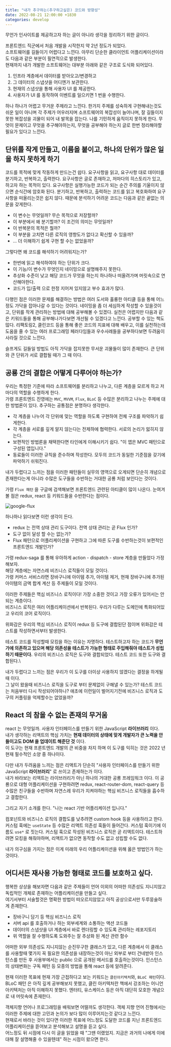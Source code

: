 ```yaml
---
title: "내가 추구하는(추구하고싶은) 코드와 방향성"
date: 2022-08-21 12:00:00 +1830
categories: develop
---
```


무언가 인사이트를 제공하고자 하는 글이 아니라 생각을 정리하기 위한 글이다.

프론트엔드 직군에서 처음 개발을 시작한지 약 2년 정도가 되었다.\
소프트웨어를 길들이기 어렵다고 느낀다. 아무리 단순한 클라이언트 어플리케이션이라도 다음과 같은 부분이 필연적으로 발생한다.\
현재까지 내가 개발한 소프트웨어는 대부분 아래와 같은 구조로 도식화 되어있다.

1. 인프라 계층에서 데이터를 받아오고/변경하고 
2. 그 데이터의 스냅샷을 어디엔가 보관한다.
3. 현재의 스냅샷을 통해 사용자 UI 를 제공한다.
4. 사용자가 UI 를 동작하여 이벤트를 일으키면 1 번을 수행한다. 

하나 하나가 어렵고 무거운 주제라고 느낀다.
한가지 주제를 성숙하게 구현해내는것도 쉬운 일이 아니며 각 주제가 어우러지며 소프트웨어의 복잡성이 늘어나며,
잘 길들이지 못한 복잡성을 괴물이 되어 내 발목을 잡는다. 나를 기민하게 움직이지 못하게 한다.
무엇이 문제이고 무엇을 추구해야하는지, 무엇을 공부해야 하는지 글로 한번 정리해야할 필요가 있다고 느낀다.

## 단위를 작게 만들고, 이름을 붙이고, 하나의 단위가 많은 일을 하지 못하게 하기

코드를 목적에 맞게 작동하게 만드는건 쉽다. 요구사항을 읽고, 요구사항 대로 데이터를 분기하고, 반복하고, 출력한다.
요구사항은 글로 존재하고, 저마다의 히스토리가 있고, 하고자 하는 목적이 있다.
요구사항은 실행가능한 코드가 되는 순간 주의를 기울이지 않으면 순식간에 암호화 된다.
분기하고, 반복하고, 출력하는 코드를 읽고 복호화하여 요구사항을 떠올리는것은 쉽지 않다.
때문에 분석하기 어려운 코드는 다음과 같은 끝없는 의문을 갖게한다.

* 이 변수는 무엇일까? 무슨 목적으로 저장할까?
* 이 부분에서 왜 분기할까? 이 조건의 의미는 무엇일까?
* 이 반복문의 목적은 뭘까?
* 이 부분을 고치면 다른 로직의 영향도가 없다고 확신할 수 있을까?
* ... 더 이해하기 쉽게 구현 할 수는 없었을까?

그렇다면 왜 코드를 해석하기 어려워지는가?

* 한번에 읽고 해석하여야 하는 단위가 크다.
* 이 기능/이 변수가 무엇인지 네이밍으로 설명해주지 못한다.
* 추상화 수준이 낮고 해당 코드가 무엇을 하는지 하나하나 떠올려가며 머릿속으로 연산해야한다.
* 코드가 입/출력 으로 한정 지어져 있지않고 부수 효과가 많다.

다행인 점은 이러한 문제를 해결하는 방법은 여러 도서와 훌륭한 아티클 등을 통해 어느정도 가닥을 잡아나갈 수 있다는 것이다.
네이밍을 좀 더 세심하게 작성할 수 있을것이고, 단위를 작게 관리하는 방법에 대해 공부해볼 수 있겠다.
실천은 어렵지만 다음과 같은 키워드들을 통해 공부해나가다보면 개선될 수 있겠다고 느낀다. 
공부할 수 있는 책도 많다. 리팩토링2, 클린코드 등을 통해 좋은 코드의 지표에 대해 배우고, 이를 실천하는데 도움을 줄 수 있는
여러 프로그래밍 페러다임들과 우수사례들을 공부하다보면 두려움이 사라질 것으로 느낀다.

슬프게도 길들일 방법도 아직 가닥을 잡지못한 무서운 괴물들이 많이 존재한다.
큰 단위와 큰 단위가 서로 결합될 때가 그 때 이다.

## 공룡 간의 결합은 어떻게 다루어야 하는가?

우리는 특정한 기준에 따라 소프트웨어를 분리하고 나누고, 다른 계층을 모르게 하고 저마다의 역할을 수행하게 한다.\
가령 프론트엔드 진영에는 `MVC`, `MVVM`, `Flux`, `BLoC` 등 수많은 분리하고 나누는 주제에 대한 방법론이 있다.
추구하는 공통점은 분명하다 생각한다.

* 각 계층을 나누어 각 단위에 맞는 역할을 하도록 구현하여 전체 구조를 파악하기 쉽게한다.
* 각 계층을 서로를 깊게 알지 않는다는 전제하에 협력한다. 서로의 논리가 엃히지 않는다.
* 보편적인 방법론을 채택한다면 타인에게 이해시키기 쉽다. "이 앱은 MVC 패턴으로 구성된 앱입니다."
* 동료들이 이러한 규칙을 준수하며 작성한다. 모두의 코드가 동일한 기준점을 갖기에 파악하기 쉬워진다.

내가 두렵다고 느끼는 점을 이러한 패턴들이 실무의 영역으로 오게되면 단순히 개념으로 존재한다는게 아니라 
수많은 도구들을 수반하는 거대한 공룡 처럼 보인다는 것이다.

가령 `Flux 패턴` 을 구글에 검색해보면 프론트엔드 관련된 아티클이 많이 나온다.
눈여겨 볼 점은 redux, react 등 키워드들을 수반한다는 점이다.

![google-flux](/assets/img/google-flux.png)

하나하나 읽다보면 이런 생각이 든다.

* redux 는 전역 상태 관리 도구이다. 전역 상태 관리는 곧 Flux 인가?
* 도구 없이 달성 할 수는 없는가?
* Flux 패턴으로 어플리케이션을 구현하고 그에 따른 도구를 수반하는것이 보편적인 프론트엔드 개발인가?

가령 redux-saga 를 통해 우아하게 action - dispatch - store 계층을 만들었다 가정해보자.\
해당 계층에는 자연스레 비즈니스 로직들이 모일 것이다.\
가령 커머스 서비스라면 장바구니에 아이템 추가, 아이템 제거, 현재 장바구니에 추가된 아이템의 금액 합계 계산 등 주제들이 모일 것이다.

이러한 주제들은 핵심 비즈니스 로직이다! 가장 소중한 것이고 가장 오류가 있어서는 안되는 계층이다.\
비즈니스 로직은 여러 어플리케이션에서 반복된다. 우리가 다루는 도메인에 특화되어있고 우리의 코어 로직이다.

위화감은 우리의 핵심 비즈니스 로직이 redux 등 도구에 결합된단 점이며 위화감은 테스트를 작성하면서부터 발생한다.

테스트 코드를 작성할때 모킹을 하는 이유는 자명하다. 테스트하고자 하는 코드가 **무언가에 의존하고 있으며 해당 의존성을 테스트가 가능한 형태로 주입해줘야 테스트가 성립하기 때문이다.**
우리의 비즈니스 로직은 도구와 결합되었다. 테스트 코드 또한 도구와 결합된다.\

내가 두렵다고 느끼는 점은 우리가 이 도구를 더이상 사용하지 않겠다는 결정을 하게될때 이다.\
그 날이 왔을때 비즈니스 로직을 도구로 부터 문제없이 구해낼 수 있는가? 테스트 코드는 처음부터 다시 작성되어야하나?
애초에 이런일이 벌어지기전에 비즈니스 로직과 도구의 커플링을 억제할수는 없었을까?

## React 의 참을 수 없는 존재의 무거움

react 는 무엇일까. 사용자 인터페이스를 만들기 위한 JavaScript **라이브러리** 이다.\
내가 생각하는 리액트의 핵심 가치는 **현재 데이터의 상태에 맞게 개발자가 큰 노력을 안들이고도 DOM 을 업데이트 해준단 것** 이다.\
이 도구는 현재 프론트엔드 개발의 큰 비중을 차지 하며 이 도구를 익히는 것은 2022 년 현재 필수적인 소양 중 하나이다.

다만 내가 두려움을 느끼는 점은 리액트가 단순히 "사용자 인터페이스를 만들기 위한 JavaScript **라이브러리**" 로 쓰이고 존재하는가 이다.\
내가 바라보는 리액트는 라이브러리가 아닌 하나의 거대한 공룡 프레임워크 이다. 이 공룡으로 대형 어플리케이션을 구현하려면 redux, react-router-dom, react-query 등 수많은 친구들을 수반하며
자연스레 우리가 지켜야하는 핵심 비즈니스 로직들을 흡수하고 결합한다.

그리고 자기 소개를 한다. "나는 react 기반 어플리케이션 입니다."

컴포넌트와 비즈니스 로직의 결합도를 낮추려면 custom hook 등을 사용하라고 한다. 커스텀 훅에는 `useState` 등 수많은 리액트 의존성 훅들이 들어간다. 커스텀 훅이기에 이름도 `use*` 로 짓는다.
커스텀 훅으로 작성된 비즈니스 로직은 곧 리액트이다. 테스트하려면 모킹을 해줘야하며, 리액트가 없으면 동작할 수도 없고 성립할 수도 없다.

내가 의구심을 가지는 점은 이게 미래의 우리 어플리케이션을 위해 옳은 방법인가 하는것이다.

## 어디서든 재사용 가능한 형태로 코드를 보호하고 싶다.

행복한 상상을 해보자면 다음과 같은 주제들이 언어 이외의 어떠한 의존성도 지니지않고 독립적인 개체로 존재하는 어플리케이션을 만들고 싶다.\
여기서부터 서술할것은 명확한 방법이 떠오르지않았고 아직 공상으로서만 두루뭉술하게 존재한다.

* 장바구니 담기 등 핵심 비즈니스 로직
* 서버 api 를 호출하거나 하는 외부세계와 소통하는 액션 코드들
* 데이터의 스냅샷을 UI 계층에서 바로 렌더링할 수 있도록 관리하는 레포지토리
* 위 역할을 잘 수행하도록 도와주는 잘 추상화 된 계산 관련 함수

어떠한 외부 의존성도 지니지않는 순진무구한 클래스가 있고, 
다른 계층에서 이 클래스를 사용할때 몇가지 꼭 필요한 의존성을 내장하는것이 아닌 외부로 부터 건네받아 인스턴스를 만든 후
사용부에서는 public 으로 공개된 메서드를 호출하는것이다.
인스턴스의 상태변화는 구독 패턴 등 모종의 방법을 통해 react 등에 알려준다.

현재 이러한 목표에 현재 가장 근접하다고 보는 키워드는 `클린아키텍처`와, `BLoC 패턴`이다.
BLoC 패턴 은 아직 깊게 공부해보지 못했고, 클린 아키텍처란 책에서 강조하는 어니언 아키텍처는 아직 이해하지 못했다.
엔터티, 유스케이스 등은 아직 대단히 모호한 개념으로 내 머릿속에 존재한다.

객체지향 언어나 프로그래밍을 배워보면 어떨까도 생각한다. 객체 지향 언어 진형에서는 이러한 주제에 대한 고민과 논의가 보다 많이 이루어지는것 같다고 느낀다.\
현재로서 바라는 것이 있다면 이러한 목표에 어느정도 도달한 코드를 지닌 프론트엔드 어플리케이션을 뜯어보고 분석해보고 설명을 듣고 싶다.\
어느정도 뒤 시점에 다시 이 글을 읽었을 때 "그땐 이랬었지. 지금은 과거의 나에게 이에 대해 잘 설명해줄 수 있을텐데" 하는 시점이 왔으면 한다. 


















